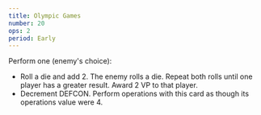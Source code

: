 ```yaml
---
title: Olympic Games
number: 20
ops: 2
period: Early
---
```

Perform one (enemy's choice):
  * Roll a die and add 2. The enemy rolls a die. Repeat both rolls until one player has a greater result. Award 2 VP to that player.
  * Decrement DEFCON. Perform operations with this card as though its operations value were 4.
